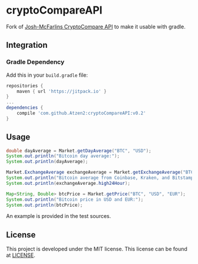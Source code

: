 # cryptoCompareAPI
Fork of [Josh-McFarlins CryptoCompare API](https://github.com/Josh-McFarlin/CryptoCompareAPI) to make it usable with gradle.

## Integration

### Gradle Dependency

Add this in your `build.gradle` file:
```gradle
repositories {
    maven { url 'https://jitpack.io' }
}
...
dependencies {
    compile 'com.github.Atzen2:cryptoCompareAPI:v0.2'
}
```


## Usage
```java
double dayAverage = Market.getDayAverage("BTC", "USD");
System.out.println("Bitcoin day average:");
System.out.println(dayAverage);

Market.ExchangeAverage exchangeAverage = Market.getExchangeAverage("BTC", "USD", "Coinbase", "Kraken", "Bitstamp");
System.out.println("Bitcoin average from Coinbase, Kraken, and Bitstamp:");
System.out.println(exchangeAverage.high24Hour);

Map<String, Double> btcPrice = Market.getPrice("BTC", "USD", "EUR");
System.out.println("Bitcoin price in USD and EUR:");
System.out.println(btcPrice);
```

An example is provided in the test sources.


## License
This project is developed under the MIT license. This license can be found at [LICENSE](LICENSE).
